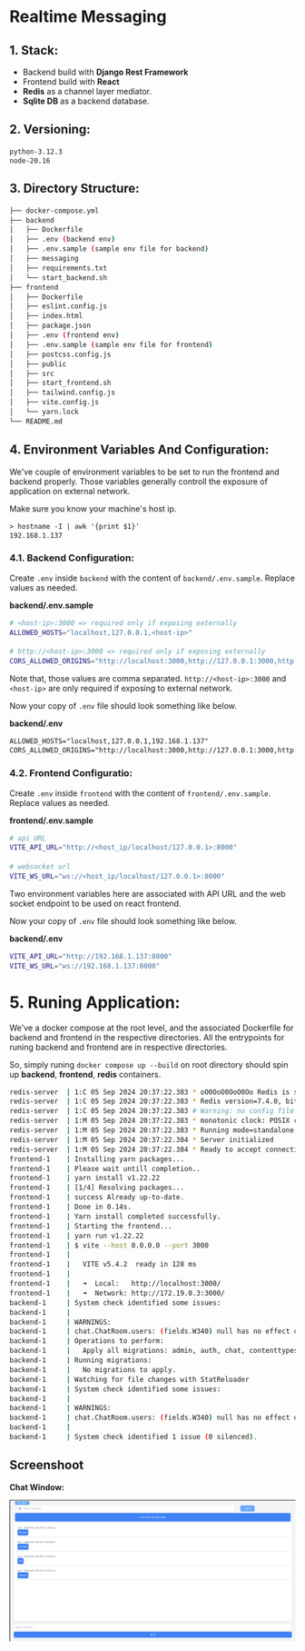 # Realtime Messaging

## 1. Stack:
- Backend build with **Django Rest Framework**
- Frontend build with **React**
- **Redis** as a channel layer mediator.
- **Sqlite DB** as a backend database.

## 2. Versioning:

```
python-3.12.3
node-20.16
```

## 3. Directory Structure:

```sh
├── docker-compose.yml
├── backend
│   ├── Dockerfile
│   ├── .env (backend env)
│   ├── .env.sample (sample env file for backend)
│   ├── messaging
│   ├── requirements.txt
│   └── start_backend.sh
├── frontend
│   ├── Dockerfile
│   ├── eslint.config.js
│   ├── index.html
│   ├── package.json
│   ├── .env (frontend env)
│   ├── .env.sample (sample env file for frontend)
│   ├── postcss.config.js
│   ├── public
│   ├── src
│   ├── start_frontend.sh
│   ├── tailwind.config.js
│   ├── vite.config.js
│   └── yarn.lock
└── README.md
```

## 4. Environment Variables And Configuration:

We've couple of environment variables to be set to run the frontend and backend properly. Those variables generally controll the exposure of application on external network.

Make sure you know your machine's host ip.

```
> hostname -I | awk '{print $1}'
192.168.1.137
```


### 4.1. Backend Configuration:

Create `.env` inside ``backend`` with the content of ``backend/.env.sample``. Replace values as needed.

**backend/.env.sample**
```sh
# <host-ip>:3000 => required only if exposing externally
ALLOWED_HOSTS="localhost,127.0.0.1,<host-ip>"

# http://<host-ip>:3000 => required only if exposing externally
CORS_ALLOWED_ORIGINS="http://localhost:3000,http://127.0.0.1:3000,http://<host-ip>:3000"
```

Note that, those values are comma separated. ``http://<host-ip>:3000`` and ``<host-ip>`` are only required if exposing to external network.

Now your copy of ``.env`` file should look something like below.

**backend/.env**
```
ALLOWED_HOSTS="localhost,127.0.0.1,192.168.1.137"
CORS_ALLOWED_ORIGINS="http://localhost:3000,http://127.0.0.1:3000,http://192.168.1.137:3000"
```

### 4.2. Frontend Configuratio:

Create `.env` inside ``frontend`` with the content of ``frontend/.env.sample``. Replace values as needed.


**frontend/.env.sample**
```sh
# api URL
VITE_API_URL="http://<host_ip/localhost/127.0.0.1>:8000"

# websocket url
VITE_WS_URL="ws://<host_ip/localhost/127.0.0.1>:8000"
```

Two environment variables here are associated with API URL and the web socket endpoint to be used on react frontend.

Now your copy of ``.env`` file should look something like below.

**backend/.env**
```sh
VITE_API_URL="http://192.168.1.137:8000"
VITE_WS_URL="ws://192.168.1.137:8000"
```

# 5. Runing Application:

We've a docker compose at the root level, and the associated Dockerfile for backend and frontend in the respective directories. All the entrypoints for runing backend and frontend are in respective directories. 

So, simply runing ``docker compose up --build`` on root directory should spin up **backend**, **frontend**, **redis** containers.

```sh
redis-server  | 1:C 05 Sep 2024 20:37:22.383 * oO0OoO0OoO0Oo Redis is starting oO0OoO0OoO0Oo
redis-server  | 1:C 05 Sep 2024 20:37:22.383 * Redis version=7.4.0, bits=64, commit=00000000, modified=0, pid=1, just started
redis-server  | 1:C 05 Sep 2024 20:37:22.383 # Warning: no config file specified, using the default config. In order to specify a config file use redis-server /path/to/redis.conf
redis-server  | 1:M 05 Sep 2024 20:37:22.383 * monotonic clock: POSIX clock_gettime
redis-server  | 1:M 05 Sep 2024 20:37:22.383 * Running mode=standalone, port=6379.
redis-server  | 1:M 05 Sep 2024 20:37:22.384 * Server initialized
redis-server  | 1:M 05 Sep 2024 20:37:22.384 * Ready to accept connections tcp
frontend-1    | Installing yarn packages...
frontend-1    | Please wait untill completion..
frontend-1    | yarn install v1.22.22
frontend-1    | [1/4] Resolving packages...
frontend-1    | success Already up-to-date.
frontend-1    | Done in 0.14s.
frontend-1    | Yarn install completed successfully.
frontend-1    | Starting the frontend...
frontend-1    | yarn run v1.22.22
frontend-1    | $ vite --host 0.0.0.0 --port 3000
frontend-1    | 
frontend-1    |   VITE v5.4.2  ready in 128 ms
frontend-1    | 
frontend-1    |   ➜  Local:   http://localhost:3000/
frontend-1    |   ➜  Network: http://172.19.0.3:3000/
backend-1     | System check identified some issues:
backend-1     | 
backend-1     | WARNINGS:
backend-1     | chat.ChatRoom.users: (fields.W340) null has no effect on ManyToManyField.
backend-1     | Operations to perform:
backend-1     |   Apply all migrations: admin, auth, chat, contenttypes, sessions, token_blacklist
backend-1     | Running migrations:
backend-1     |   No migrations to apply.
backend-1     | Watching for file changes with StatReloader
backend-1     | System check identified some issues:
backend-1     | 
backend-1     | WARNINGS:
backend-1     | chat.ChatRoom.users: (fields.W340) null has no effect on ManyToManyField.
backend-1     | 
backend-1     | System check identified 1 issue (0 silenced).
```


## Screenshoot

**Chat Window:**

![Sample](./images/chat_window.png)


